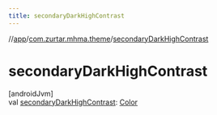 ```yaml
---
title: secondaryDarkHighContrast
---
```

//[app](../../index.html)/[com.zurtar.mhma.theme](index.html)/[secondaryDarkHighContrast](secondary-dark-high-contrast.html)



# secondaryDarkHighContrast



[androidJvm]\
val [secondaryDarkHighContrast](secondary-dark-high-contrast.html): [Color](https://developer.android.com/reference/kotlin/androidx/compose/ui/graphics/Color.html)



